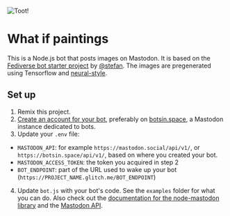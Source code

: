 ![Toot!](https://cdn.glitch.com/f44e0bef-fc19-4942-a12f-61c6eef11180%2Fimg-wide.png?1532633679042)

# What if paintings

This is a Node.js bot that posts images on Mastodon. It is based on the [Fediverse bot starter project](https://glitch.com/edit/#!/fediverse-bot) by [@stefan](https://glitch.com/@stefan). The images are pregenerated using Tensorflow and [neural-style](https://github.com/anishathalye/neural-style).

## Set up

1. Remix this project.
2. [Create an account for your bot](https://botwiki.org/resource/tutorial/how-to-make-a-mastodon-botsin-space-app-bot/), preferably on [botsin.space](http://botsin.space), a Mastodon instance dedicated to bots.
3. Update your `.env` file:

- `MASTODON_API`: for example `https://mastodon.social/api/v1/`, or `https://botsin.space/api/v1/`, based on where you created your bot.
- `MASTODON_ACCESS_TOKEN`: the token you acquired in step 2
- `BOT_ENDPOINT`: part of the URL used to wake up your bot (`https://PROJECT_NAME.glitch.me/BOT_ENDPOINT`)


4. Update `bot.js` with your bot's code. See the `examples` folder for what you can do. Also check out the [documentation for the node-mastodon library](https://github.com/jhayley/node-mastodon) and the [Mastodon API](https://github.com/tootsuite/documentation/blob/master/Using-the-API/API.md).